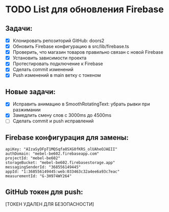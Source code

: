# TODO List для обновления Firebase

## Задачи:
- [x] Клонировать репозиторий GitHub: doors2
- [x] Обновить Firebase конфигурацию в src/lib/firebase.ts
- [x] Проверить, что магазин товаров правильно связан с новой Firebase
- [x] Установить зависимости проекта
- [x] Протестировать подключение к Firebase
- [x] Сделать commit изменений
- [x] Push изменений в main ветку с токеном

## Новые задачи:
- [x] Исправить анимацию в SmoothRotatingText: убрать рывки при разжимании
- [x] Замедлить смену слов с 3000ms до 4500ms
- [ ] Сделать commit и push исправлений

## Firebase конфигурация для замены:
```
apiKey: "AIzaSyDFpT1MQSqfa8SXG0fKRS_olUAheOJAEII"
authDomain: "mebel-be602.firebaseapp.com"
projectId: "mebel-be602"
storageBucket: "mebel-be602.firebasestorage.app"
messagingSenderId: "368556149445"
appId: "1:368556149445:web:033463c32a4ee6a93c7eac"
measurementId: "G-3H974WY264"
```

## GitHub токен для push:
[ТОКЕН УДАЛЕН ДЛЯ БЕЗОПАСНОСТИ]
